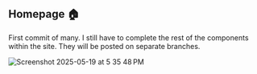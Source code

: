 ## Homepage 🏠
First commit of many. I still have to complete the rest of the components within the site. They will be posted on separate branches. 

![Screenshot 2025-05-19 at 5 35 48 PM](https://github.com/user-attachments/assets/525e6847-97fc-4b85-af8d-c415165dca08)
